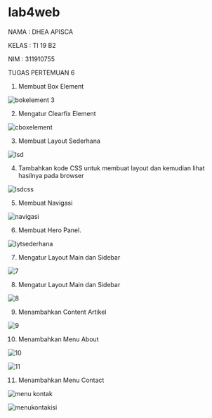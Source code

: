 # lab4web
NAMA : DHEA APISCA

KELAS : TI 19 B2

NIM : 311910755

TUGAS PERTEMUAN 6

1. Membuat Box Element

![bokelement 3](https://user-images.githubusercontent.com/81975529/127101149-008db25e-6eba-45de-b377-63b0d34a18fc.PNG)

2. Mengatur Clearfix Element

![cboxelement](https://user-images.githubusercontent.com/81975529/127101201-56dca1ac-dd28-4111-8f9a-16f0c79d712c.PNG)

3. Membuat Layout Sederhana
 
![lsd](https://user-images.githubusercontent.com/81975529/127102096-46bc2f60-0ff0-4174-bc91-86cd03de55be.png)

4. Tambahkan kode CSS untuk membuat layout dan kemudian lihat hasilnya pada browser

![lsdcss](https://user-images.githubusercontent.com/81975529/127102280-258e693e-5fb2-43dc-8c8f-facaabf5d113.png)

5. Membuat Navigasi

![navigasi](https://user-images.githubusercontent.com/81975529/127102381-209c5108-2790-41c9-8f4c-197e26f9af3a.png)

6. Membuat Hero Panel.

![lytsederhana](https://user-images.githubusercontent.com/81975529/127102551-32e4436a-313a-4988-a0a7-63865fcf4690.PNG)

7. Mengatur Layout Main dan Sidebar

![7](https://user-images.githubusercontent.com/81975529/127102789-1304e925-97a9-4d89-9ac6-c202a96c3e70.png)

8. Mengatur Layout Main dan Sidebar

![8](https://user-images.githubusercontent.com/81975529/127102935-d8ea3691-dc92-4da2-9c4e-8c251d608c5e.png)

9. Menambahkan Content Artikel

![9](https://user-images.githubusercontent.com/81975529/127103262-ab50af18-4db9-4a29-97ed-3fac67a1e062.png)

10. Menambahkan Menu About

![10](https://user-images.githubusercontent.com/81975529/127103557-7aef95e4-cea2-4c8b-a3b5-79c33c03ca39.png)

![11](https://user-images.githubusercontent.com/81975529/127103574-ba134f18-9a88-404b-80fd-f437eb091290.png)

11. Menambahkan Menu Contact

![menu kontak](https://user-images.githubusercontent.com/81975529/127103695-6fcffa01-cd56-4adf-8054-f17193279588.PNG)

![menukontakisi](https://user-images.githubusercontent.com/81975529/127103835-e596c08c-9a09-4645-a17a-0aad2adb2aa4.PNG)










